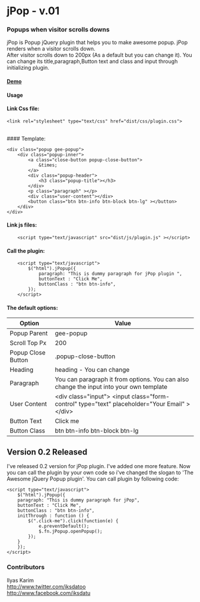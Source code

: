 # jPop - v.01
### Popups when visitor scrolls downs
jPop is Popup jQuery plugin that helps you to make awesome popup. jPop renders when a visitor scrolls down.
<br>
After visitor scrolls down to 200px (As a default but you can change it). You can change its title,paragraph,Button text and class and input through initializing plugin.
#### [Demo](https://rawgit.com/iksdatoo/jpop/master/index.html)
#### Usage
#### Link Css file:

    <link rel="stylesheet" type="text/css" href="dist/css/plugin.css">
<br>
#### Template:

    
	<div class="popup gee-popup">
		<div class="popup-inner">
			<a class="close-button popup-close-button">
				&times;
			</a>
			<div class="popup-header">
				<h3 class="popup-title"></h3>
			</div>
			<p class="paragraph" ></p>
			<div class="user-content"></div>
			<button class="btn btn-info btn-block btn-lg" ></button>
		</div>
	</div>
#### Link js files:

    
		<script type="text/javascript" src="dist/js/plugin.js" ></script>
		

#### Call the plugin:
 

    
		<script type="text/javascript">
			$("html").jPopup({
				paragraph: "This is dummy paragraph for jPop plugin ",
				buttonText : "Click Me",
				buttonClass : "btn btn-info",
			});
		</script>
#### The default options:
| Option | Value  | 
|  ---   |  ---   |
|Popup Parent | gee-popup |
|Scroll Top Px | 200 |
|Popup Close Button | .popup-close-button |
|Heading | heading - You can change |
|Paragraph | You can paragraph it from options. You can also change the input into your own template |
|User Content | &lt;div class="input"&gt; &lt;input class="form-control" type="text" placeholder="Your Email" &gt; &lt;/div&gt; |
|Button Text | Click me |
|Button Class | btn btn-info btn-block btn-lg |
## Version 0.2 Released
I've released 0.2 version for jPop plugin. I've added one more feature. Now you can call the plugin by your own code so i've changed the slogan to 'The Awesome jQuery Popup plugin'. You can call plugin by following code:

    <script type="text/javascript">
	    $("html").jPopup({
	    paragraph: "This is dummy paragraph for jPop",
		buttonText : "Click Me",
		buttonClass : "btn btn-info",
		initThrough : function () {
			$(".click-me").click(function(e) {
				e.preventDefault();
				$.fn.jPopup.openPopup();
			});
		}
	    });
    </script>

### Contributors
Ilyas Karim 
<br>
http://www.twitter.com/iksdatoo
<br>
http://www.facebook.com/iksdatu

